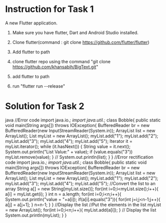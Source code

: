 # Instruction for Task 1

A new Flutter application.

1. Make sure you have flutter, Dart and Android Studio installed.

2. Clone flutter(command : git clone https://github.com/flutter/flutter)

3. Add flutter to path

4. clone flutter repo using the command "git clone <https://github.com/khansabih/BigText.git>"

5. add flutter to path

6. run "flutter run --release"


# Solution for Task 2
java
//Error code
import java.io.*;
import java.util.*;
class Bobble{
	public static void main(String args[]) throws IOException{
		BufferedReader br = new BufferedReader(new InputStreamReader(System.in));
		ArrayList<Integer> list = new ArrayList<Integer>();
		List<String> myList = new ArrayList<String>();
		myList.add("1");
		myList.add("2");
		myList.add("3");
		myList.add("4");
		myList.add("5");
		Iterator<String> it = myList.iterator();
		while (it.hasNext()) {
			String value = it.next();
			System.out.println("List Value:" + value);
			if (value.equals("3"))
				myList.remove(value);
		}
		// System.out.println(list);
	}
}
  //Error rectification code
import java.io.*;
import java.util.*;
class Bobble{
	public static void main(String args[]) throws IOException{
		BufferedReader br = new BufferedReader(new InputStreamReader(System.in));
		ArrayList<Integer> list = new ArrayList<Integer>();
		List<String> myList = new ArrayList<String>();
		myList.add("1");
		myList.add("2");
		myList.add("3");
		myList.add("4");
		myList.add("5");
		//Convert the list to an array
		String a[] = new String[myList.size()];
		for(int i=0;i<myList.size();i++){
			a[i] = myList.get(i);
		}
		int n = a.length;
		for(int i=0;i<n;i++){
			System.out.println("value = "+a[i]);
			if(a[i].equals("3")){
				for(int j=i;j<n-1;j++){
					a[j] = a[j+1];
				}
				n=n-1;
			}
		}
		//Display the list
		//Put the elements in the list
		myList = new ArrayList<String>();
		for(int i=0;i<n;i++){
			myList.add(a[i]);
		}
		// Display the list
		System.out.println(myList);
	}
}
                          
  
